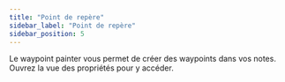 ```yaml
---
title: "Point de repère"
sidebar_label: "Point de repère"
sidebar_position: 5
---
```


Le waypoint painter vous permet de créer des waypoints dans vos notes. Ouvrez la vue des propriétés pour y accéder.
